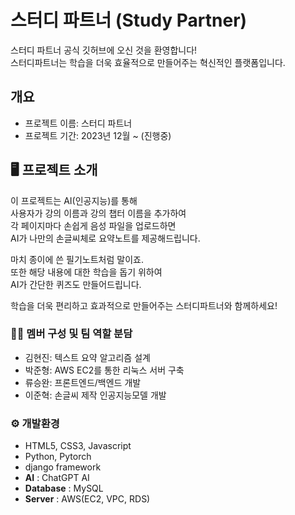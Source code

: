 # 스터디 파트너 (Study Partner)
스터디 파트너 공식 깃허브에 오신 것을 환영합니다!<br>
스터디파트너는 학습을
더욱 효율적으로 만들어주는
혁신적인 플랫폼입니다.

## 개요
- 프로젝트 이름: 스터디 파트너
- 프로젝트 기간: 2023년 12월 ~ (진행중)

## 🖥 프로젝트 소개
이 프로젝트는 AI(인공지능)를 통해<br>
사용자가 강의 이름과 강의 챕터 이름을 추가하여<br>
각 페이지마다 손쉽게 음성 파일을 업로드하면<br>
AI가 나만의 손글씨체로 요약노트를 제공해드립니다.

마치 종이에 쓴 필기노트처럼 말이죠.<br>
또한 해당 내용에 대한 학습을 돕기 위하여<br>
AI가 간단한 퀴즈도 만들어드립니다.

학습을 더욱 편리하고 효과적으로 만들어주는
스터디파트너와 함께하세요!

### 🧑‍💻 멤버 구성 및 팀 역할 분담
 - 김현진: 텍스트 요약 알고리즘 설계
 - 박준형: AWS EC2를 통한 리눅스 서버 구축
 - 류승완: 프론트엔드/백엔드 개발
 - 이준혁: 손글씨 제작 인공지능모델 개발

### ⚙️ 개발환경
 - HTML5, CSS3, Javascript
 - Python, Pytorch
 - django framework
 - **AI** : ChatGPT AI
 - **Database** : MySQL
 - **Server** : AWS(EC2, VPC, RDS)
